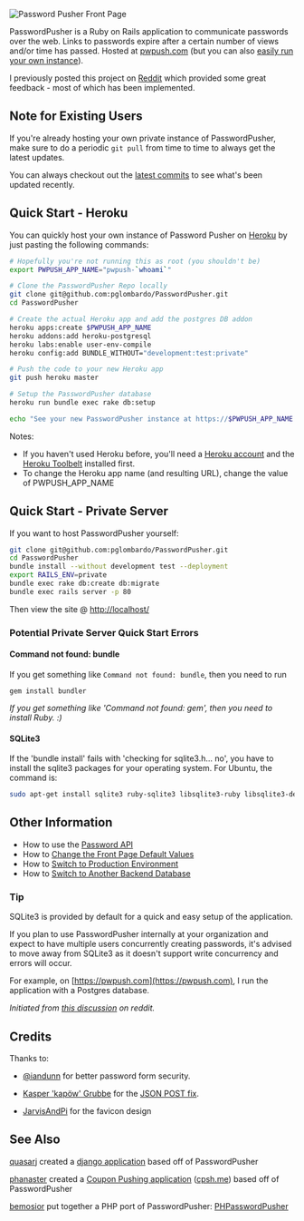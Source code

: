 ![Password Pusher Front Page](https://s3-eu-west-1.amazonaws.com/pwpush/Password+Pusher+Front+Page.png)

PasswordPusher is a Ruby on Rails application to communicate passwords over the web. Links to passwords expire after a certain number of views and/or time has passed. Hosted at [pwpush.com](https://pwpush.com) (but you can also [easily run your own instance](#quick-start---heroku)).

I previously posted this project on [Reddit](http://www.reddit.com/r/sysadmin/comments/pfda0/do_you_email_out_passwords_i_wrote_this_utility/) which provided some great feedback - most of which has been implemented.

## Note for Existing Users

If you're already hosting your own private instance of PasswordPusher, make sure to do a periodic `git pull` from time to time to always get the latest updates. 

You can always checkout out the [latest commits](https://github.com/pglombardo/PasswordPusher/commits/master) to see what's been updated recently.

## Quick Start - Heroku

You can quickly host your own instance of Password Pusher on [Heroku](https://www.heroku.com) by just pasting the following commands:
```sh
# Hopefully you're not running this as root (you shouldn't be)
export PWPUSH_APP_NAME="pwpush-`whoami`"

# Clone the PasswordPusher Repo locally
git clone git@github.com:pglombardo/PasswordPusher.git
cd PasswordPusher

# Create the actual Heroku app and add the postgres DB addon
heroku apps:create $PWPUSH_APP_NAME
heroku addons:add heroku-postgresql
heroku labs:enable user-env-compile
heroku config:add BUNDLE_WITHOUT="development:test:private"

# Push the code to your new Heroku app
git push heroku master

# Setup the PasswordPusher database
heroku run bundle exec rake db:setup

echo "See your new PasswordPusher instance at https://$PWPUSH_APP_NAME.herokuapp.com"
```
Notes:

* If you haven't used Heroku before, you'll need a [Heroku account](https://id.heroku.com/signup) and the [Heroku Toolbelt](https://toolbelt.heroku.com/) installed first.
* To change the Heroku app name (and resulting URL), change the value of PWPUSH_APP_NAME

## Quick Start - Private Server

If you want to host PasswordPusher yourself:

```sh
git clone git@github.com:pglombardo/PasswordPusher.git
cd PasswordPusher
bundle install --without development test --deployment
export RAILS_ENV=private
bundle exec rake db:create db:migrate
bundle exec rails server -p 80
```
    
Then view the site @ [http://localhost/](http://localhost/)

### Potential Private Server Quick Start Errors

#### Command not found: bundle

If you get something like `Command not found: bundle`, then you need to run

    gem install bundler

_If you get something like 'Command not found: gem', then you need to install Ruby. :)_

#### SQLite3

If the 'bundle install' fails with 'checking for sqlite3.h... no', you have to install the sqlite3 packages for your operating system.  For Ubuntu, the command is:

```sh
sudo apt-get install sqlite3 ruby-sqlite3 libsqlite3-ruby libsqlite3-dev
```

## Other Information

* How to use the [Password API](https://github.com/pglombardo/PasswordPusher/wiki/Password-API)
* How to [Change the Front Page Default Values](https://github.com/pglombardo/PasswordPusher/wiki/Changing-the-Front-Page-Default-Values)
* How to [Switch to Production Environment](https://github.com/pglombardo/PasswordPusher/wiki/Switch-to-Production-Environment)
* How to [Switch to Another Backend Database](https://github.com/pglombardo/PasswordPusher/wiki/Switch-to-Another-Backend-Database)

### Tip

SQLite3 is provided by default for a quick and easy setup of the application.

If you plan to use PasswordPusher internally at your organization and expect to have multiple users concurrently creating passwords, it's advised to move away from SQLite3 as it doesn't support write concurrency and errors will occur.  

For example, on [https://pwpush.com](https://pwpush.com), I run the application with a Postgres database.

*Initiated from [this discussion](http://www.reddit.com/r/sysadmin/comments/yxps8/passwordpusher_best_way_to_deliver_passwords_to/c5zwts9) on reddit.*

## Credits

Thanks to:

* [@iandunn](https://github.com/iandunn) for better password form security.

* [Kasper 'kapöw' Grubbe](https://github.com/kaspergrubbe) for the [JSON POST fix](https://github.com/pglombardo/PasswordPusher/pull/3).

* [JarvisAndPi](http://www.reddit.com/user/JarvisAndPi) for the favicon design

## See Also

[quasarj](https://github.com/quasarj) created a [django application](https://github.com/quasarj/projectgiraffe) based off of PasswordPusher

[phanaster](https://github.com/phanaster) created a [Coupon Pushing application](https://github.com/phanaster/cpsh.me) ([cpsh.me](http://cpsh.me/)) based off of PasswordPusher

[bemosior](https://github.com/bemosior) put together a PHP port of PasswordPusher: [PHPasswordPusher](https://github.com/bemosior/PHPasswordPusher)


